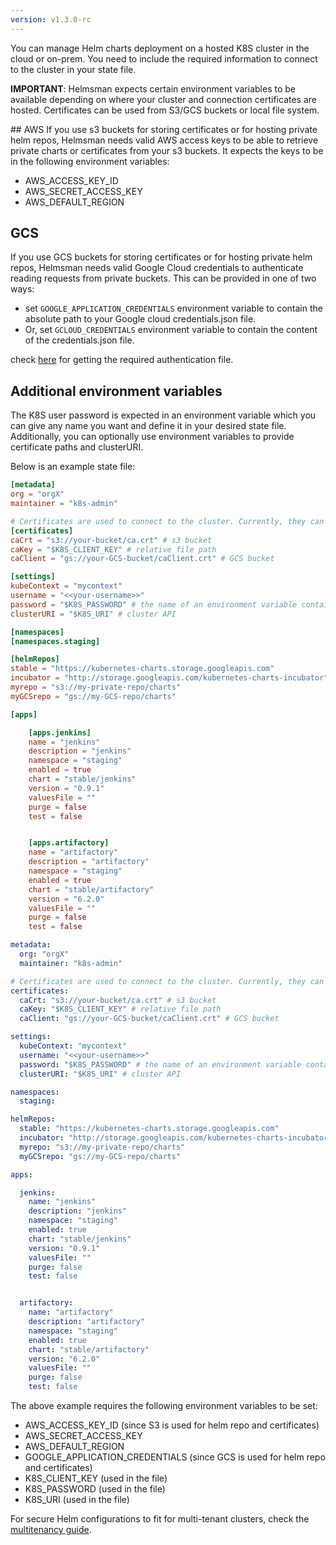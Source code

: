 ```yaml
---
version: v1.3.0-rc
---
```


You can manage Helm charts deployment on a hosted K8S cluster in the cloud or on-prem. You need to include the required information to connect to the cluster in your state file. 

**IMPORTANT**: Helmsman expects certain environment variables to be available depending on where your cluster and connection certificates are hosted. Certificates can be used from S3/GCS buckets or local file system. 

## AWS
If you use s3 buckets for storing certificates or for hosting private helm repos, Helmsman needs valid AWS access keys to be able to retrieve private charts or certificates from your s3 buckets. It expects the keys to be in the following environment variables:

- AWS_ACCESS_KEY_ID
- AWS_SECRET_ACCESS_KEY
- AWS_DEFAULT_REGION

## GCS
If you use GCS buckets for storing certificates or for hosting private helm repos, Helmsman needs valid Google Cloud credentials to authenticate reading requests from private buckets. This can be provided in one of two ways: 

- set `GOOGLE_APPLICATION_CREDENTIALS` environment variable to contain the absolute path to your Google cloud credentials.json file.
- Or, set `GCLOUD_CREDENTIALS` environment variable to contain the content of the credentials.json file. 

check [here](https://www.terraform.io/docs/providers/google/index.html#authentication-json-file) for getting the required authentication file.

## Additional environment variables

The K8S user password is expected in an environment variable which you can give any name you want and define it in your desired state file. Additionally, you can optionally use environment variables to provide certificate paths and clusterURI.


Below is an example state file:

```toml
[metadata]
org = "orgX"
maintainer = "k8s-admin"

# Certificates are used to connect to the cluster. Currently, they can only be retrieved from s3 buckets.
[certificates]
caCrt = "s3://your-bucket/ca.crt" # s3 bucket
caKey = "$K8S_CLIENT_KEY" # relative file path
caClient = "gs://your-GCS-bucket/caClient.crt" # GCS bucket

[settings]
kubeContext = "mycontext" 
username = "<<your-username>>"
password = "$K8S_PASSWORD" # the name of an environment variable containing the k8s password
clusterURI = "$K8S_URI" # cluster API

[namespaces]
[namespaces.staging]

[helmRepos]
stable = "https://kubernetes-charts.storage.googleapis.com"
incubator = "http://storage.googleapis.com/kubernetes-charts-incubator"
myrepo = "s3://my-private-repo/charts"
myGCSrepo = "gs://my-GCS-repo/charts"

[apps]

    [apps.jenkins]
    name = "jenkins" 
    description = "jenkins"
    namespace = "staging" 
    enabled = true 
    chart = "stable/jenkins" 
    version = "0.9.1" 
    valuesFile = "" 
    purge = false 
    test = false 


    [apps.artifactory]
    name = "artifactory" 
    description = "artifactory"
    namespace = "staging" 
    enabled = true 
    chart = "stable/artifactory" 
    version = "6.2.0" 
    valuesFile = "" 
    purge = false 
    test = false 
```

```yaml
metadata:
  org: "orgX"
  maintainer: "k8s-admin"

# Certificates are used to connect to the cluster. Currently, they can only be retrieved from s3 buckets.
certificates:
  caCrt: "s3://your-bucket/ca.crt" # s3 bucket
  caKey: "$K8S_CLIENT_KEY" # relative file path
  caClient: "gs://your-GCS-bucket/caClient.crt" # GCS bucket

settings:
  kubeContext: "mycontext"
  username: "<<your-username>>"
  password: "$K8S_PASSWORD" # the name of an environment variable containing the k8s password
  clusterURI: "$K8S_URI" # cluster API

namespaces:
  staging:

helmRepos:
  stable: "https://kubernetes-charts.storage.googleapis.com"
  incubator: "http://storage.googleapis.com/kubernetes-charts-incubator"
  myrepo: "s3://my-private-repo/charts"
  myGCSrepo: "gs://my-GCS-repo/charts"

apps:

  jenkins:
    name: "jenkins"
    description: "jenkins"
    namespace: "staging"
    enabled: true
    chart: "stable/jenkins"
    version: "0.9.1"
    valuesFile: ""
    purge: false
    test: false


  artifactory:
    name: "artifactory"
    description: "artifactory"
    namespace: "staging"
    enabled: true
    chart: "stable/artifactory"
    version: "6.2.0"
    valuesFile: ""
    purge: false
    test: false
```

The above example requires the following environment variables to be set:

- AWS_ACCESS_KEY_ID (since S3 is used for helm repo and certificates)
- AWS_SECRET_ACCESS_KEY
- AWS_DEFAULT_REGION
- GOOGLE_APPLICATION_CREDENTIALS (since GCS is used for helm repo and certificates)
- K8S_CLIENT_KEY (used in the file)
- K8S_PASSWORD (used in the file)
- K8S_URI (used in the file)


For secure Helm configurations to fit for multi-tenant clusters, check the [multitenancy guide](multitenant_clusters_guide.md).